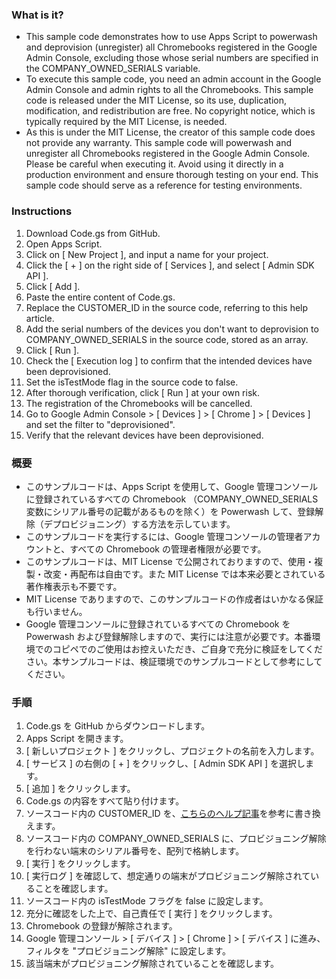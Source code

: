 ### What is it?
* This sample code demonstrates how to use Apps Script to powerwash and deprovision (unregister) all Chromebooks registered in the Google Admin Console, excluding those whose serial numbers are specified in the COMPANY_OWNED_SERIALS variable.
* To execute this sample code, you need an admin account in the Google Admin Console and admin rights to all the Chromebooks.
This sample code is released under the MIT License, so its use, duplication, modification, and redistribution are free. No copyright notice, which is typically required by the MIT License, is needed.
* As this is under the MIT License, the creator of this sample code does not provide any warranty.
This sample code will powerwash and unregister all Chromebooks registered in the Google Admin Console. Please be careful when executing it. Avoid using it directly in a production environment and ensure thorough testing on your end. This sample code should serve as a reference for testing environments.

### Instructions
1. Download Code.gs from GitHub.
2. Open Apps Script.
3. Click on [ New Project ], and input a name for your project.
4. Click the [ + ] on the right side of [ Services ], and select [ Admin SDK API ].
5. Click [ Add ].
6. Paste the entire content of Code.gs.
7. Replace the CUSTOMER_ID in the source code, referring to this help article.
8. Add the serial numbers of the devices you don't want to deprovision to COMPANY_OWNED_SERIALS in the source code, stored as an array.
9. Click [ Run ].
10. Check the [ Execution log ] to confirm that the intended devices have been deprovisioned.
11. Set the isTestMode flag in the source code to false.
12. After thorough verification, click [ Run ] at your own risk.
13. The registration of the Chromebooks will be cancelled.
14. Go to Google Admin Console > [ Devices ] > [ Chrome ] > [ Devices ] and set the filter to "deprovisioned".
15. Verify that the relevant devices have been deprovisioned.


### 概要

* このサンプルコードは、Apps Script を使用して、Google 管理コンソールに登録されているすべての Chromebook （COMPANY_OWNED_SERIALS 変数にシリアル番号の記載があるものを除く）を Powerwash して、登録解除（デプロビジョニング）する方法を示しています。
* このサンプルコードを実行するには、Google 管理コンソールの管理者アカウントと、すべての Chromebook の管理者権限が必要です。
* このサンプルコードは、MIT License で公開されておりますので、使用・複製・改変・再配布は自由です。また MIT License では本来必要とされている著作権表示も不要です。
* MIT License でありますので、このサンプルコードの作成者はいかなる保証も行いません。
* Google 管理コンソールに登録されているすべての Chromebook を Powerwash および登録解除しますので、実行には注意が必要です。本番環境でのコピペでのご使用はお控えいただき、ご自身で充分に検証をしてください。本サンプルコードは、検証環境でのサンプルコードとして参考にしてください。

### 手順
1. Code.gs を GitHub からダウンロードします。
2. Apps Script を開きます。
3. [ 新しいプロジェクト ] をクリックし、プロジェクトの名前を入力します。
4. [ サービス ] の右側の [ + ] をクリックし、[ Admin SDK API ] を選択します。
5. [ 追加 ] をクリックします。
6. Code.gs の内容をすべて貼り付けます。
7. ソースコード内の CUSTOMER_ID を、[こちらのヘルプ記事](https://support.google.com/cloudidentity/answer/10070793?hl=ja)を参考に書き換えます。
8. ソースコード内の COMPANY_OWNED_SERIALS に、プロビジョニング解除を行わない端末のシリアル番号を、配列で格納します。
9. [ 実行 ] をクリックします。
10. [ 実行ログ ] を確認して、想定通りの端末がプロビジョニング解除されていることを確認します。
11. ソースコード内の isTestMode フラグを false に設定します。
12. 充分に確認をした上で、自己責任で [ 実行 ] をクリックします。
13. Chromebook の登録が解除されます。
14. Google 管理コンソール > [ デバイス ] > [ Chrome ] > [ デバイス ] に進み、フィルタを "プロビジョニング解除" に設定します。
15. 該当端末がプロビジョニング解除されていることを確認します。
